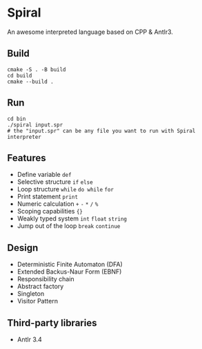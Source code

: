 # Spiral

An awesome interpreted language based on CPP & Antlr3.

## Build

```shell
cmake -S . -B build
cd build
cmake --build .
```

## Run

```shell
cd bin
./spiral input.spr
# the "input.spr" can be any file you want to run with Spiral interpreter
```

## Features

- Define variable `def`
- Selective structure `if` `else`
- Loop structure `while` `do while` `for`
- Print statement `print`
- Numeric calculation `+` `-` `*` `/` `%`
- Scoping capabilities `{}`
- Weakly typed system `int` `float` `string`
- Jump out of the loop `break` `continue`

## Design

- Deterministic Finite Automaton (DFA)
- Extended Backus-Naur Form (EBNF)
- Responsibility chain
- Abstract factory
- Singleton
- Visitor Pattern

## Third-party libraries

- Antlr 3.4